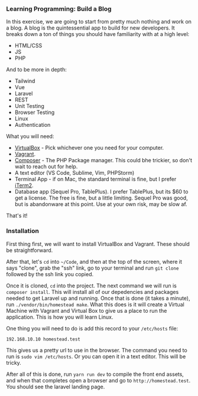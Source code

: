 ### Learning Programming: Build a Blog

In this exercise, we are going to start from pretty much nothing and work on a blog. A blog is the quintessential app to build for new developers. It breaks down a ton of things you should have familiarity with at a high level: 

* HTML/CSS
* JS
* PHP

And to be more in depth: 

* Tailwind
* Vue 
* Laravel
* REST
* Unit Testing
* Browser Testing
* Linux
* Authentication

What you will need:

* [VirtualBox](https://www.virtualbox.org) - Pick whichever one you need for your computer.
* [Vagrant](https://www.vagrantup.com). 
* [Composer](https://getcomposer.org/doc/00-intro.md#installation-linux-unix-macos) - The PHP Package manager. This could bhe trickier, so don't wait to reach out for help.
* A text editor (VS Code, Sublime, Vim, PHPStorm)
* Terminal App - if on Mac, the standard terminal is fine, but I prefer [iTerm2](https://iterm2.com).
* Database app (Sequel Pro, TablePlus). I prefer TablePlus, but its $60 to get a license. The free is fine, but a little limiting. Sequel Pro was good, but is abandonware at this point. Use at your own risk, may be slow af. 

That's it!

### Installation

First thing first, we will want to install VirtualBox and Vagrant. These should be straightforward. 

After that, let's `cd` into `~/Code`, and then at the top of the screen, where it says "clone", grab the "ssh" link, go to your terminal and run `git clone` followed by the ssh link you copied. 

Once it is cloned, `cd` into the project. The next command we will run is `composer install`. This will install all of our depedencies and packages needed to get Laravel up and running. Once that is done (it takes a minute), run `./vendor/bin/homestead make`. What this does is it will create a Virtual Machine with Vagrant and Virtual Box to give us a place to run the application. This is how you will learn Linux. 

One thing you will need to do is add this record to your `/etc/hosts` file:

`192.168.10.10 homestead.test`

This gives us a pretty url to use in the browser. The command you need to run is `sudo vim /etc/hosts`. Or you can open it in a text editor. This will be tricky.

After all of this is done, run `yarn run dev` to compile the front end assets, and when that completes open a browser and go to `http://homestead.test`. You should see the laravel landing page. 